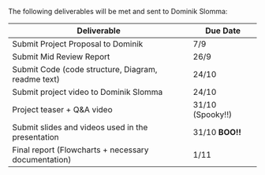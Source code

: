 The following deliverables will be met and sent to Dominik Slomma:

|Deliverable | Due Date|
|------|------|
|Submit Project Proposal to Dominik|7/9|
|Submit Mid Review Report|26/9|
|Submit Code (code structure, Diagram, readme text)|24/10|
|Submit project video to Dominik Slomma|24/10|
|Project teaser + Q&A video|31/10 (Spooky!!)|
|Submit slides and videos used in the presentation|31/10 **BOO!!**|
|Final report (Flowcharts + necessary documentation)|1/11|
